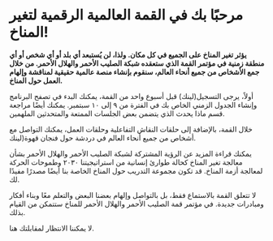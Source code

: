 #  مرحبًا بك في القمة العالمية الرقمية لتغير المناخ!


**يؤثر تغير المناخ على الجميع في كل مكان. ولذا، لن يُستبعد أي بلد أو أي شخص أو أي منطقة زمنية في مؤتمر القمة الذي ستعقده شبكة الصليب الأحمر والهلال الأحمر. من خلال جمع الأشخاص من جميع أنحاء العالم، سنقوم بإنشاء منصة عالمية حقيقية لمناقشة وإلهام العمل حول المناخ.**


أولاً، يرجى التسجيل(لينك) قبل أسبوع واحد من القمة، يمكنك البدء في تصفح البرنامج وإنشاء الجدول الزمني الخاص بك في الفترة من ٩ إلى ١٠ سبتمبر. يمكنك أيضًا مراجعة قسم ماذا يحدث الذي يتضمن بعض الجلسات الممتعة والمتحدثين الملهمين. 

خلال القمة، بالإضافة إلى حلقات النقاش التفاعلية وحلقات العمل، يمكنك التواصل مع أشخاص من جميع أنحاء العالم في دردشة حول فنجان قهوة(لينك.

يمكنك قراءة المزيد عن الرؤية المشتركة لشبكة الصليب الأحمر والهلال الأحمر بشأن معالجة تغير المناخ كحالة طوارئ إنسانية من استراتيجيتنا ٢٠٣٠ وطموحات الحركة لمعالجة أزمة المناخ. قد تكون مجموعة التدريب حول المناخ الخاصة بنا أيضًا مصدرًا مفيدًا لك.

لا تتعلق القمة بالاستماع فقط، بل بالتواصل وإلهام بعضنا البعض والتعلم معًا وبناء أفكار ومبادرات جديدة. في مؤتمر قمة الصليب الأحمر والهلال الأحمر للمناخ ستتمكن من القيام بذلك.

لا يمكننا الانتظار لمقابلتك هنا.


